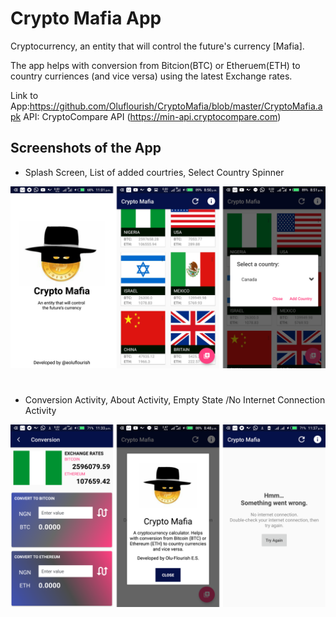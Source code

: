 Crypto Mafia App
===================================

Cryptocurrency, an entity that will control the future's currency [Mafia].

The app helps with conversion from Bitcion(BTC) or Etheruem(ETH) to country curriences (and vice versa) using the latest Exchange rates.

Link to App:https://github.com/Oluflourish/CryptoMafia/blob/master/CryptoMafia.apk
API: CryptoCompare API (https://min-api.cryptocompare.com)


Screenshots of the App
----------------------
- Splash Screen, List of added courtries, Select Country Spinner

![Screenshot_1](Screenshots/a.png)

#

- Conversion Activity, About Activity, Empty State /No Internet Connection Activity

![Screenshot_2](Screenshots/b.png)
